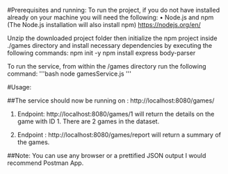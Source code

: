 #Prerequisites and running:
To run the project, if you do not have installed already on your machine you will need the following:
•	Node.js and npm (The Node.js installation will also install npm) https://nodejs.org/en/

Unzip the downloaded project folder then initialize the npm project inside ./games directory and install necessary dependencies by executing the following commands:
npm init -y
npm install express body-parser	



To run the service, from within the /games directory run the following command:
'''bash
node gamesService.js
'''


#Usage:

##The service should now be running on :  http://localhost:8080/games/<gameID>

1.	Endpoint: http://localhost:8080/games/1 will return the details on the game with ID 1. There are 2 games in the dataset. 


2.	Endpoint : http://localhost:8080/games/report will return a summary of the games. 


##Note: You can use any browser or a prettified JSON output I would recommend Postman App.
